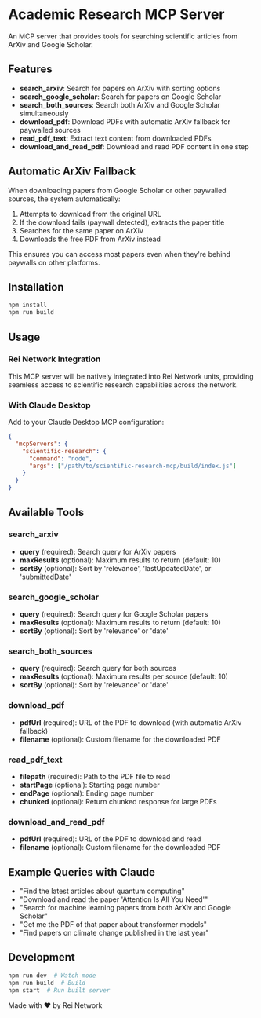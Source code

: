 # Academic Research MCP Server

An MCP server that provides tools for searching scientific articles from ArXiv and Google Scholar.

## Features

- **search_arxiv**: Search for papers on ArXiv with sorting options
- **search_google_scholar**: Search for papers on Google Scholar  
- **search_both_sources**: Search both ArXiv and Google Scholar simultaneously
- **download_pdf**: Download PDFs with automatic ArXiv fallback for paywalled sources
- **read_pdf_text**: Extract text content from downloaded PDFs
- **download_and_read_pdf**: Download and read PDF content in one step

## Automatic ArXiv Fallback

When downloading papers from Google Scholar or other paywalled sources, the system automatically:
1. Attempts to download from the original URL
2. If the download fails (paywall detected), extracts the paper title
3. Searches for the same paper on ArXiv
4. Downloads the free PDF from ArXiv instead

This ensures you can access most papers even when they're behind paywalls on other platforms.

## Installation

```bash
npm install
npm run build
```

## Usage

### Rei Network Integration

This MCP server will be natively integrated into Rei Network units, providing seamless access to scientific research capabilities across the network.

### With Claude Desktop

Add to your Claude Desktop MCP configuration:

```json
{
  "mcpServers": {
    "scientific-research": {
      "command": "node",
      "args": ["/path/to/scientific-research-mcp/build/index.js"]
    }
  }
}
```

## Available Tools

### search_arxiv
- **query** (required): Search query for ArXiv papers
- **maxResults** (optional): Maximum results to return (default: 10)
- **sortBy** (optional): Sort by 'relevance', 'lastUpdatedDate', or 'submittedDate'

### search_google_scholar  
- **query** (required): Search query for Google Scholar papers
- **maxResults** (optional): Maximum results to return (default: 10)
- **sortBy** (optional): Sort by 'relevance' or 'date'

### search_both_sources
- **query** (required): Search query for both sources
- **maxResults** (optional): Maximum results per source (default: 10)
- **sortBy** (optional): Sort by 'relevance' or 'date'

### download_pdf
- **pdfUrl** (required): URL of the PDF to download (with automatic ArXiv fallback)
- **filename** (optional): Custom filename for the downloaded PDF

### read_pdf_text
- **filepath** (required): Path to the PDF file to read
- **startPage** (optional): Starting page number
- **endPage** (optional): Ending page number
- **chunked** (optional): Return chunked response for large PDFs

### download_and_read_pdf
- **pdfUrl** (required): URL of the PDF to download and read
- **filename** (optional): Custom filename for the downloaded PDF

## Example Queries with Claude

- "Find the latest articles about quantum computing"
- "Download and read the paper 'Attention Is All You Need'"
- "Search for machine learning papers from both ArXiv and Google Scholar"
- "Get me the PDF of that paper about transformer models"
- "Find papers on climate change published in the last year"



## Development

```bash
npm run dev  # Watch mode
npm run build  # Build
npm start  # Run built server
```

Made with ❤️ by Rei Network
